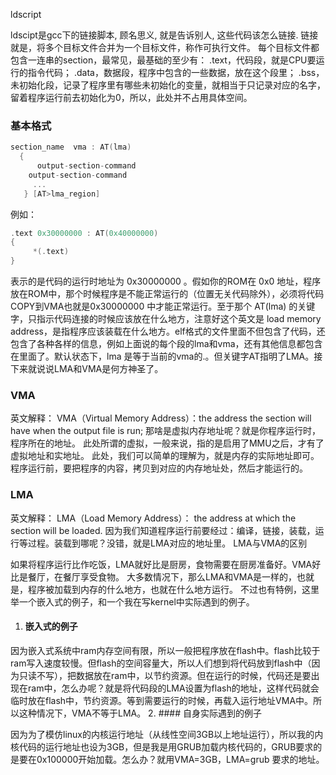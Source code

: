 ldscript

ldscipt是gcc下的链接脚本, 顾名思义, 就是告诉别人, 这些代码该怎么链接.
链接就是，将多个目标文件合并为一个目标文件，称作可执行文件。
每个目标文件都包含一连串的section，最常见，最基础的至少有：
.text，代码段，就是CPU要运行的指令代码；
.data，数据段，程序中包含的一些数据，放在这个段里；
.bss，未初始化段，记录了程序里有哪些未初始化的变量，就相当于只记录对应的名字，留着程序运行前去初始化为0，所以，此处并不占用具体空间。 

### 基本格式

```c
section_name  vma : AT(lma)
  {
      output-section-command
    output-section-command
     ...
   } [AT>lma_region]
```

例如：

```c
.text 0x30000000 : AT(0x40000000)
{
     *(.text)
}
```

表示的是代码的运行时地址为 0x30000000 。假如你的ROM在 0x0 地址，程序放在ROM中，那个时候程序是不能正常运行的（位置无关代码除外），必须将代码COPY到VMA也就是0x30000000 中才能正常运行。至于那个 AT(lma) 的关键字，只指示代码连接的时候应该放在什么地方，注意好这个英文是 load memory address，是指程序应该装载在什么地方。elf格式的文件里面不但包含了代码，还包含了各种各样的信息，例如上面说的每个段的lma和vma，还有其他信息都包含在里面了。默认状态下，lma 是等于当前的vma的.。但关键字AT指明了LMA。接下来就说说LMA和VMA是何方神圣了。

### VMA

英文解释：
VMA（Virtual Memory Address）：the address the section will have when the output file is run;
那啥是虚拟内存地址呢？就是你程序运行时，程序所在的地址。
此处所谓的虚拟，一般来说，指的是启用了MMU之后，才有了虚拟地址和实地址。
此处，我们可以简单的理解为，就是内存的实际地址即可。
程序运行前，要把程序的内容，拷贝到对应的内存地址处，然后才能运行的。

### LMA

英文解释：
LMA（Load Memory Address）： the address at which the section will be loaded. 因为我们知道程序运行前要经过：编译，链接，装载，运行等过程。装载到哪呢？没错，就是LMA对应的地址里。
LMA与VMA的区别

如果将程序运行比作吃饭，LMA就好比是厨房，食物需要在厨房准备好。VMA好比是餐厅，在餐厅享受食物。
大多数情况下，那么LMA和VMA是一样的，也就是，程序被加载到内存的什么地方，也就在什么地方运行。
不过也有特例，这里举一个嵌入式的例子，和一个我在写kernel中实际遇到的例子。
1. #### 嵌入式的例子

因为嵌入式系统中ram内存空间有限，所以一般把程序放在flash中。flash比较于ram写入速度较慢。但flash的空间容量大，所以人们想到将代码放到flash中（因为只读不写），把数据放在ram中，以节约资源。但在运行的时候，代码还是要出现在ram中，怎么办呢？就是将代码段的LMA设置为flash的地址，这样代码就会临时放在flash中，节约资源。等到需要运行的时候，再载入运行地址VMA中。所以这种情况下，VMA不等于LMA。
2. #### 自身实际遇到的例子

因为为了模仿linux的内核运行地址（从线性空间3GB以上地址运行），所以我的内核代码的运行地址也设为3GB，但是我是用GRUB加载内核代码的，GRUB要求的是要在0x100000开始加载。怎么办？就用VMA=3GB，LMA=grub
要求的地址。


